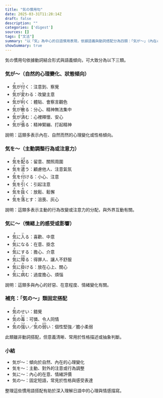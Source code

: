 ```yaml
---
title: "気の慣用句"
date: 2025-03-31T11:28:14Z
draft: false
description: ""
categories: ['digest']
sources: []
tags: ["文法"]
summary: "以「気」為中心的日語慣用表現，依據語義與動詞搭配分為四類：「気が〜」（內在心理變化）、「気を〜」（主動行為調整）、「気に〜」（情緒反應）及「気の〜」（固定用語）。"
showSummary: true
---
```


気の慣用句依據動詞結合形式與語義傾向，可大致分為以下三類。

### 気が〜（自然的心理變化、狀態傾向）

- <ruby>気<rt>き</rt></ruby>が<ruby>付<rt>つ</rt></ruby>く：注意到、察覺
- <ruby>気<rt>き</rt></ruby>が<ruby>変<rt>か</rt></ruby>わる：改變主意
- <ruby>気<rt>き</rt></ruby>が<ruby>利<rt>き</rt></ruby>く：體貼、會察言觀色
- <ruby>気<rt>き</rt></ruby>が<ruby>散<rt>ち</rt></ruby>る：分心、精神無法集中
- <ruby>気<rt>き</rt></ruby>が<ruby>済<rt>す</rt></ruby>む：心裡釋懷、安心
- <ruby>気<rt>き</rt></ruby>が<ruby>張<rt>は</rt></ruby>る：精神緊繃、打起精神

說明：這類多表示內在、自然而然的心理變化或性格傾向。

### 気を〜（主動調整行為或注意力）

- <ruby>気<rt>き</rt></ruby>を<ruby>配<rt>くば</rt></ruby>る：留意、關照周圍
- <ruby>気<rt>き</rt></ruby>を<ruby>遣<rt>つか</rt></ruby>う：顧慮他人、注意氣氛
- <ruby>気<rt>き</rt></ruby>を<ruby>付<rt>つ</rt></ruby>ける：小心、注意
- <ruby>気<rt>き</rt></ruby>を<ruby>引<rt>ひ</rt></ruby>く：引起注意
- <ruby>気<rt>き</rt></ruby>を<ruby>抜<rt>ぬ</rt></ruby>く：放鬆、鬆懈
- <ruby>気<rt>き</rt></ruby>を<ruby>落<rt>お</rt></ruby>とす：沮喪、灰心

說明：這類多表示主動的行為改變或注意力的分配，與外界互動有關。

### 気に〜（情緒上的感受或影響）

- <ruby>気<rt>き</rt></ruby>に<ruby>入<rt>い</rt></ruby>る：喜歡、中意
- <ruby>気<rt>き</rt></ruby>になる：在意、掛念
- <ruby>気<rt>き</rt></ruby>に<ruby>する</ruby>：擔心、介意
- <ruby>気<rt>き</rt></ruby>に<ruby>障<rt>さわ</rt></ruby>る：得罪人、讓人不舒服
- <ruby>気<rt>き</rt></ruby>に<ruby>掛<rt>か</rt></ruby>ける：放在心上、關心
- <ruby>気<rt>き</rt></ruby>に<ruby>病<rt>や</rt></ruby>む：過度擔心、煩惱

說明：這類多與內心的好惡、在意程度、情緒變化有關。

### 補充：「気の〜」類固定搭配

- <ruby>気<rt>き</rt></ruby>の<ruby>せい</ruby>：錯覺
- <ruby>気<rt>き</rt></ruby>の<ruby>毒<rt>どく</rt></ruby>：可憐、令人同情
- <ruby>気<rt>き</rt></ruby>の<ruby>強<rt>つよ</rt></ruby>い／<ruby>気<rt>き</rt></ruby>の<ruby>弱<rt>よわ</rt></ruby>い：個性堅強／膽小柔弱

此類雖非動詞搭配，但意義清晰、常用於性格描述或抽象判斷。

### 小結

- 気が〜：傾向於自然、內在的心理變化  
- 気を〜：主動、對外的注意或行為調整  
- 気に〜：內心的在意、情緒評價  
- 気の〜：固定短語，常見於性格與感受表達

整理這些慣用語搭配有助於深入理解日語中的心理與情感描寫。

